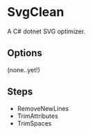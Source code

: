 # SvgClean

A C# dotnet SVG optimizer.

## Options

(none..yet!)

## Steps

- RemoveNewLines
- TrimAttributes
- TrimSpaces
